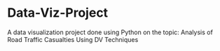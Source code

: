 # Data-Viz-Project
A data visualization project done using Python on the topic: Analysis of Road Traffic Casualties Using DV Techniques
